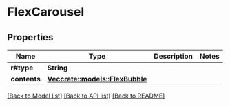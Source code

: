 # FlexCarousel

## Properties

Name | Type | Description | Notes
------------ | ------------- | ------------- | -------------
**r#type** | **String** |  | 
**contents** | [**Vec<crate::models::FlexBubble>**](FlexBubble.md) |  | 

[[Back to Model list]](../README.md#documentation-for-models) [[Back to API list]](../README.md#documentation-for-api-endpoints) [[Back to README]](../README.md)


